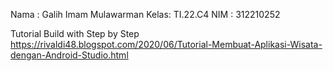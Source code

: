 Nama : Galih Imam Mulawarman
Kelas: TI.22.C4
NIM  : 312210252

Tutorial Build with Step by Step
https://rivaldi48.blogspot.com/2020/06/Tutorial-Membuat-Aplikasi-Wisata-dengan-Android-Studio.html
